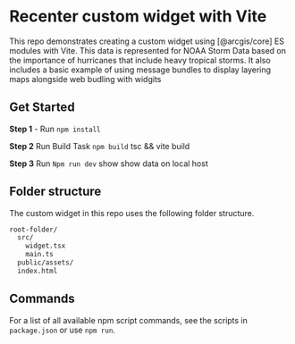 # Recenter custom widget with Vite

This repo demonstrates creating a custom widget using [@arcgis/core] ES modules with Vite. This data is represented for NOAA Storm Data based on the importance of hurricanes that include heavy tropical storms. It also includes a basic example of using message bundles to display layering maps alongside web budling with widgits

## Get Started

**Step 1** - Run `npm install`

**Step 2** Run Build Task `npm build` tsc && vite build

**Step 3** Run `Npm run dev` show show data on local host

## Folder structure

The custom widget in this repo uses the following folder structure.

```sh
root-folder/
  src/
    widget.tsx
    main.ts
  public/assets/
  index.html
```

## Commands

For a list of all available npm script commands, see the scripts in `package.json` or use `npm run`.
